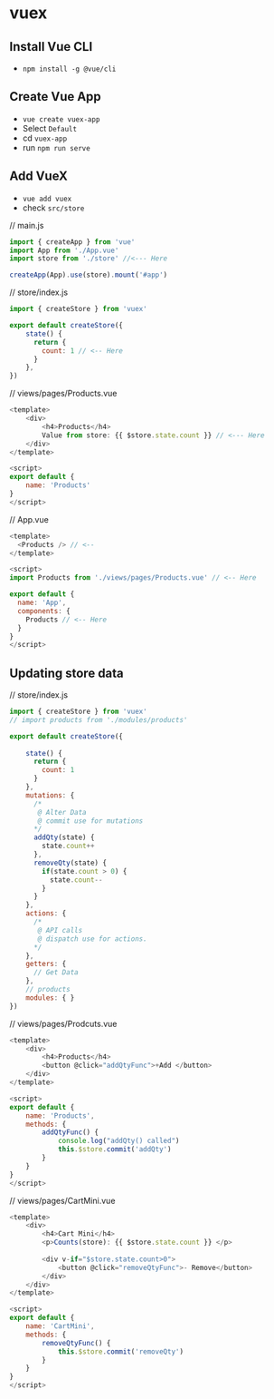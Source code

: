 # vuex

## Install Vue CLI
- ```npm install -g @vue/cli```


## Create Vue App
- ```vue create vuex-app```
- Select ```Default```
- cd ```vuex-app```
- run ```npm run serve```









## Add VueX
- ```vue add vuex```
- check ```src/store```

// main.js
```js
import { createApp } from 'vue'
import App from './App.vue'
import store from './store' //<--- Here

createApp(App).use(store).mount('#app')
```



// store/index.js
```js
import { createStore } from 'vuex'

export default createStore({
    state() {
      return {
        count: 1 // <-- Here
      }
    },
})
```



// views/pages/Products.vue
```js
<template>
    <div>
        <h4>Products</h4>
        Value from store: {{ $store.state.count }} // <--- Here
    </div>
</template>

<script>
export default {
    name: 'Products'
}
</script>
```




// App.vue
```js
<template> 
  <Products /> // <--
</template>

<script>
import Products from './views/pages/Products.vue' // <-- Here

export default {
  name: 'App',
  components: {
    Products // <-- Here
  }
}
</script>
```






 




 
 


 ## Updating store data

// store/index.js
```js
import { createStore } from 'vuex'
// import products from './modules/products'

export default createStore({
  
    state() {
      return {
        count: 1
      }
    },
    mutations: {
      /*
       @ Alter Data
       @ commit use for mutations
      */
      addQty(state) {
        state.count++
      },
      removeQty(state) {
        if(state.count > 0) {
          state.count--
        }
      }
    },
    actions: {
      /*
       @ API calls
       @ dispatch use for actions.
      */ 
    },
    getters: {
      // Get Data
    },
    // products
    modules: { }
})
```



// views/pages/Prodcuts.vue
```js
<template>
    <div>
        <h4>Products</h4>
        <button @click="addQtyFunc">+Add </button>
    </div>
</template>

<script>
export default {
    name: 'Products',
    methods: {
        addQtyFunc() {
            console.log("addQty() called")
            this.$store.commit('addQty')
        }
    }
}
</script>
```





// views/pages/CartMini.vue
```js
<template>
    <div>
        <h4>Cart Mini</h4>
        <p>Counts(store): {{ $store.state.count }} </p>
        
        <div v-if="$store.state.count>0">
            <button @click="removeQtyFunc">- Remove</button>
        </div>
    </div>
</template>

<script>
export default {
    name: 'CartMini',
    methods: {
        removeQtyFunc() {
            this.$store.commit('removeQty')
        }
    }
}
</script>
```
